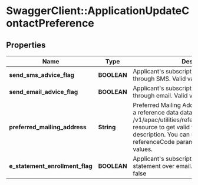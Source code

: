# SwaggerClient::ApplicationUpdateContactPreference

## Properties
Name | Type | Description | Notes
------------ | ------------- | ------------- | -------------
**send_sms_advice_flag** | **BOOLEAN** | Applicant&#x27;s subscription for receiving advices through SMS. Valid values: true and false | [optional] 
**send_email_advice_flag** | **BOOLEAN** | Applicant&#x27;s subscription for receiving advices through email. Valid values: true and false | [optional] 
**preferred_mailing_address** | **String** | Preferred Mailing Address by applicant. This is a reference data data field. Please use /v1/apac/utilities/referenceData/{addressType} resource to get valid value of this field with description. You can use the field name as the referenceCode parameter to retrieve the values. | [optional] 
**e_statement_enrollment_flag** | **BOOLEAN** | Applicant&#x27;s subscription for receiving statement over email. Valid values: true and false | [optional] 

